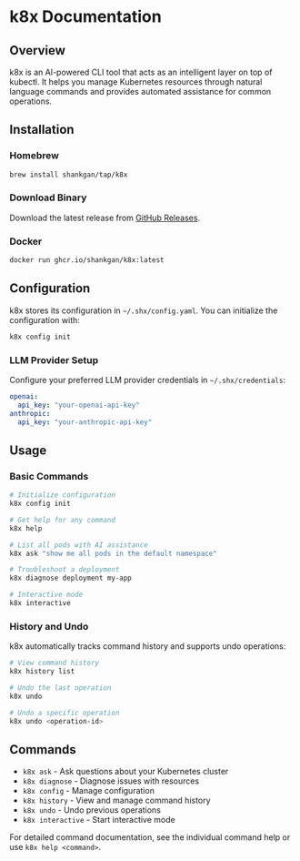 # k8x Documentation

## Overview

k8x is an AI-powered CLI tool that acts as an intelligent layer on top of kubectl. It helps you manage Kubernetes resources through natural language commands and provides automated assistance for common operations.

## Installation

### Homebrew

```bash
brew install shankgan/tap/k8x
```

### Download Binary

Download the latest release from [GitHub Releases](https://github.com/shankgan/k8x/releases).

### Docker

```bash
docker run ghcr.io/shankgan/k8x:latest
```

## Configuration

k8x stores its configuration in `~/.shx/config.yaml`. You can initialize the configuration with:

```bash
k8x config init
```

### LLM Provider Setup

Configure your preferred LLM provider credentials in `~/.shx/credentials`:

```yaml
openai:
  api_key: "your-openai-api-key"
anthropic:
  api_key: "your-anthropic-api-key"
```

## Usage

### Basic Commands

```bash
# Initialize configuration
k8x config init

# Get help for any command
k8x help

# List all pods with AI assistance
k8x ask "show me all pods in the default namespace"

# Troubleshoot a deployment
k8x diagnose deployment my-app

# Interactive mode
k8x interactive
```

### History and Undo

k8x automatically tracks command history and supports undo operations:

```bash
# View command history
k8x history list

# Undo the last operation
k8x undo

# Undo a specific operation
k8x undo <operation-id>
```

## Commands

- `k8x ask` - Ask questions about your Kubernetes cluster
- `k8x diagnose` - Diagnose issues with resources
- `k8x config` - Manage configuration
- `k8x history` - View and manage command history
- `k8x undo` - Undo previous operations
- `k8x interactive` - Start interactive mode

For detailed command documentation, see the individual command help or use `k8x help <command>`.
